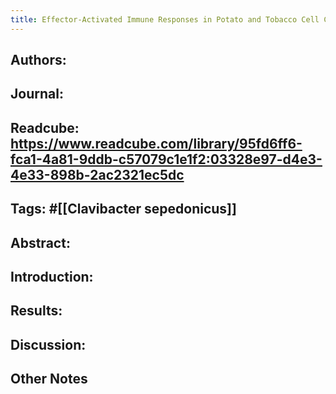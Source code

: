```yaml
---
title: Effector-Activated Immune Responses in Potato and Tobacco Cell Cultures Caused by Phytopathogen Clavibacter michiganensis ssp. sepedonicus
---
```


## **Authors**:

## **Journal**:

## **Readcube**: https://www.readcube.com/library/95fd6ff6-fca1-4a81-9ddb-c57079c1e1f2:03328e97-d4e3-4e33-898b-2ac2321ec5dc

## **Tags**: #[[Clavibacter sepedonicus]]

## **Abstract**:

## **Introduction**:

## **Results**:

## **Discussion**:

## Other Notes
